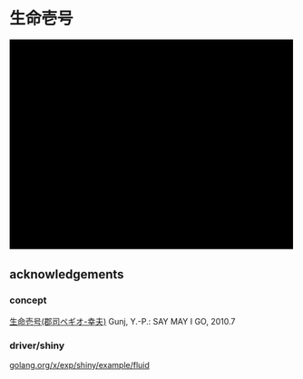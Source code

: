 # 生命壱号
![seimei1go](seimei1go.gif)

## acknowledgements

### concept
[生命壱号(郡司ペギオ-幸夫)](https://www.amazon.co.jp/%E7%94%9F%E5%91%BD%E5%A3%B1%E5%8F%B7-%E3%81%8A%E3%81%9D%E3%82%8D%E3%81%97%E3%81%8F%E5%8D%98%E7%B4%94%E3%81%AA%E7%94%9F%E5%91%BD%E3%83%A2%E3%83%87%E3%83%AB-%E9%83%A1%E5%8F%B8%E3%83%9A%E3%82%AE%E3%82%AA%E2%80%90%E5%B9%B8%E5%A4%AB/dp/4791765141)
Gunj, Y.-P.: SAY MAY I GO, 2010.7

### driver/shiny
[golang.org/x/exp/shiny/example/fluid](https://github.com/golang/exp/blob/master/shiny/example/fluid/main.go)
